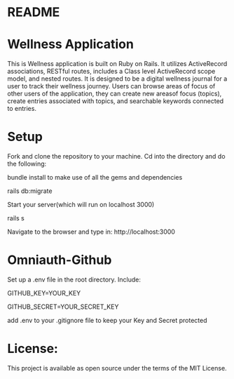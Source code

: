 # README

# Wellness Application

This is Wellness application is built on Ruby on Rails. It utilizes ActiveRecord associations, RESTful routes, includes a Class level ActiveRecord scope model, and nested routes. It is designed to be a digital wellness journal for a user to track their wellness journey. Users can browse areas of focus of other users of the application, they can create new areasof focus (topics), create entries associated with topics, and searchable keywords connected to entries. 

# Setup

Fork and clone the repository to your machine. Cd into the directory and do the following:

bundle install to make use of all the gems and dependencies

rails db:migrate

Start your server(which will run on localhost 3000)

rails s 

Navigate to the browser and type in:
http://localhost:3000

# Omniauth-Github 
Set up a .env file in the root directory. 
Include:

GITHUB_KEY=YOUR_KEY 

GITHUB_SECRET=YOUR_SECRET_KEY

add .env to your .gitignore file to keep your Key and Secret protected

# License:

This project is available as open source under the terms of the MIT License.

<!-- protect against SQL injections -->
  <!-- scope :searched, ->(key_word) {where("keyword LIKE ?", "%#{sanitize_sql_like(key_word)}%")} --> 